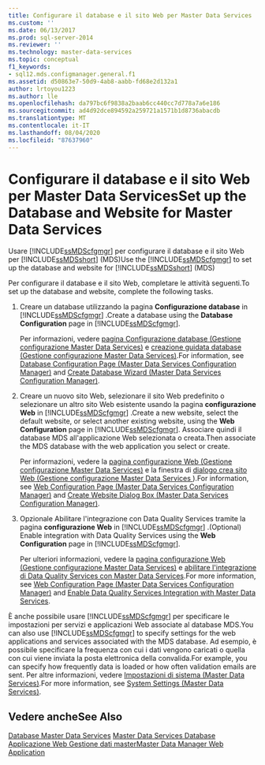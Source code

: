 ```yaml
---
title: Configurare il database e il sito Web per Master Data Services | Microsoft Docs
ms.custom: ''
ms.date: 06/13/2017
ms.prod: sql-server-2014
ms.reviewer: ''
ms.technology: master-data-services
ms.topic: conceptual
f1_keywords:
- sql12.mds.configmanager.general.f1
ms.assetid: d50863e7-50d9-4ab8-aabb-fd68e2d132a1
author: lrtoyou1223
ms.author: lle
ms.openlocfilehash: da797bc6f9838a2baab6cc440cc7d778a7a6e186
ms.sourcegitcommit: ad4d92dce894592a259721a1571b1d8736abacdb
ms.translationtype: MT
ms.contentlocale: it-IT
ms.lasthandoff: 08/04/2020
ms.locfileid: "87637960"
---
```

# <a name="set-up-the-database-and-website-for-master-data-services"></a><span data-ttu-id="016fa-102">Configurare il database e il sito Web per Master Data Services</span><span class="sxs-lookup"><span data-stu-id="016fa-102">Set up the Database and Website for Master Data Services</span></span>
  <span data-ttu-id="016fa-103">Usare [!INCLUDE[ssMDScfgmgr](../includes/ssmdscfgmgr-md.md)] per configurare il database e il sito Web per [!INCLUDE[ssMDSshort](../includes/ssmdsshort-md.md)] (MDS)</span><span class="sxs-lookup"><span data-stu-id="016fa-103">Use the [!INCLUDE[ssMDScfgmgr](../includes/ssmdscfgmgr-md.md)] to set up the database and website for [!INCLUDE[ssMDSshort](../includes/ssmdsshort-md.md)] (MDS)</span></span>  
  
 <span data-ttu-id="016fa-104">Per configurare il database e il sito Web, completare le attività seguenti.</span><span class="sxs-lookup"><span data-stu-id="016fa-104">To set up the database and website, complete the following tasks.</span></span>  
  
1.  <span data-ttu-id="016fa-105">Creare un database utilizzando la pagina **Configurazione database** in [!INCLUDE[ssMDScfgmgr](../includes/ssmdscfgmgr-md.md)] .</span><span class="sxs-lookup"><span data-stu-id="016fa-105">Create a database using the **Database Configuration** page in [!INCLUDE[ssMDScfgmgr](../includes/ssmdscfgmgr-md.md)].</span></span>  
  
     <span data-ttu-id="016fa-106">Per informazioni, vedere [pagina Configurazione database &#40;Gestione configurazione Master Data Services&#41;](../../2014/master-data-services/database-configuration-page-master-data-services-configuration-manager.md) e [creazione guidata database &#40;Gestione configurazione Master Data Services&#41;](../../2014/master-data-services/create-database-wizard-master-data-services-configuration-manager.md).</span><span class="sxs-lookup"><span data-stu-id="016fa-106">For information, see [Database Configuration Page &#40;Master Data Services Configuration Manager&#41;](../../2014/master-data-services/database-configuration-page-master-data-services-configuration-manager.md) and [Create Database Wizard &#40;Master Data Services Configuration Manager&#41;](../../2014/master-data-services/create-database-wizard-master-data-services-configuration-manager.md).</span></span>  
  
2.  <span data-ttu-id="016fa-107">Creare un nuovo sito Web, selezionare il sito Web predefinito o selezionare un altro sito Web esistente usando la pagina **configurazione Web** in [!INCLUDE[ssMDScfgmgr](../includes/ssmdscfgmgr-md.md)] .</span><span class="sxs-lookup"><span data-stu-id="016fa-107">Create a new website, select the default website, or select another existing website, using the **Web Configuration** page in [!INCLUDE[ssMDScfgmgr](../includes/ssmdscfgmgr-md.md)].</span></span> <span data-ttu-id="016fa-108">Associare quindi il database MDS all'applicazione Web selezionata o creata.</span><span class="sxs-lookup"><span data-stu-id="016fa-108">Then associate the MDS database with the web application you select or create.</span></span>  
  
     <span data-ttu-id="016fa-109">Per informazioni, vedere la [pagina configurazione Web &#40;Gestione configurazione Master Data Services&#41;](../../2014/master-data-services/web-configuration-page-master-data-services-configuration-manager.md) e la finestra di [dialogo crea sito Web &#40;Gestione configurazione Master Data Services ](../../2014/master-data-services/create-website-dialog-box-master-data-services-configuration-manager.md)&#41;.</span><span class="sxs-lookup"><span data-stu-id="016fa-109">For information, see [Web Configuration Page &#40;Master Data Services Configuration Manager&#41;](../../2014/master-data-services/web-configuration-page-master-data-services-configuration-manager.md) and [Create Website Dialog Box &#40;Master Data Services Configuration Manager&#41;](../../2014/master-data-services/create-website-dialog-box-master-data-services-configuration-manager.md).</span></span>  
  
3.  <span data-ttu-id="016fa-110">Opzionale Abilitare l'integrazione con Data Quality Services tramite la pagina **configurazione Web** in [!INCLUDE[ssMDScfgmgr](../includes/ssmdscfgmgr-md.md)] .</span><span class="sxs-lookup"><span data-stu-id="016fa-110">(Optional) Enable integration with Data Quality Services using the **Web Configuration** page in [!INCLUDE[ssMDScfgmgr](../includes/ssmdscfgmgr-md.md)].</span></span>  
  
     <span data-ttu-id="016fa-111">Per ulteriori informazioni, vedere la [pagina configurazione Web &#40;Gestione configurazione Master Data Services&#41;](../../2014/master-data-services/web-configuration-page-master-data-services-configuration-manager.md) e [abilitare l'integrazione di Data Quality Services con Master Data Services](install-windows/enable-data-quality-services-integration-with-master-data-services.md).</span><span class="sxs-lookup"><span data-stu-id="016fa-111">For more information, see [Web Configuration Page &#40;Master Data Services Configuration Manager&#41;](../../2014/master-data-services/web-configuration-page-master-data-services-configuration-manager.md) and [Enable Data Quality Services Integration with Master Data Services](install-windows/enable-data-quality-services-integration-with-master-data-services.md).</span></span>  
  
 <span data-ttu-id="016fa-112">È anche possibile usare [!INCLUDE[ssMDScfgmgr](../includes/ssmdscfgmgr-md.md)] per specificare le impostazioni per servizi e applicazioni Web associate al database MDS.</span><span class="sxs-lookup"><span data-stu-id="016fa-112">You can also use [!INCLUDE[ssMDScfgmgr](../includes/ssmdscfgmgr-md.md)] to specify settings for the web applications and services associated with the MDS database.</span></span> <span data-ttu-id="016fa-113">Ad esempio, è possibile specificare la frequenza con cui i dati vengono caricati o quella con cui viene inviata la posta elettronica della convalida.</span><span class="sxs-lookup"><span data-stu-id="016fa-113">For example, you can specify how frequently data is loaded or how often validation emails are sent.</span></span> <span data-ttu-id="016fa-114">Per altre informazioni, vedere [Impostazioni di sistema &#40;Master Data Services&#41;](../../2014/master-data-services/system-settings-master-data-services.md).</span><span class="sxs-lookup"><span data-stu-id="016fa-114">For more information, see [System Settings &#40;Master Data Services&#41;](../../2014/master-data-services/system-settings-master-data-services.md).</span></span>  
  
## <a name="see-also"></a><span data-ttu-id="016fa-115">Vedere anche</span><span class="sxs-lookup"><span data-stu-id="016fa-115">See Also</span></span>  
 <span data-ttu-id="016fa-116">[Database Master Data Services](../../2014/master-data-services/master-data-services-database.md) </span><span class="sxs-lookup"><span data-stu-id="016fa-116">[Master Data Services Database](../../2014/master-data-services/master-data-services-database.md) </span></span>  
 [<span data-ttu-id="016fa-117">Applicazione Web Gestione dati master</span><span class="sxs-lookup"><span data-stu-id="016fa-117">Master Data Manager Web Application</span></span>](../../2014/master-data-services/master-data-manager-web-application.md)  
  
  
